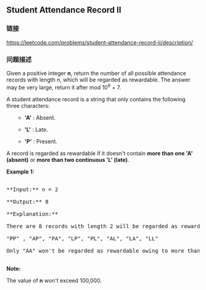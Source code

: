 ## Student Attendance Record II  
### 链接  
https://leetcode.com/problems/student-attendance-record-ii/description/  
### 问题描述
Given a positive integer **n**, return the number of all possible attendance records with length n, which will be regarded as rewardable. The answer may be very large, return it after mod 10<sup>9</sup> + 7.

A student attendance record is a string that only contains the following three characters:


<ol>
- **'A'** : Absent. 
- **'L'** : Late.
-  **'P'** : Present. 
</ol>



A record is regarded as rewardable if it doesn't contain **more than one 'A' (absent)** or **more than two continuous 'L' (late)**.

**Example 1:**<br />
<pre>
**Input:** n = 2
**Output:** 8 
**Explanation:**
There are 8 records with length 2 will be regarded as rewardable:
"PP" , "AP", "PA", "LP", "PL", "AL", "LA", "LL"
Only "AA" won't be regarded as rewardable owing to more than one absent times. 
</pre>


**Note:**
The value of **n** won't exceed 100,000.

